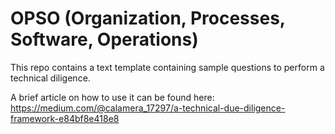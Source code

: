 # OPSO (Organization, Processes, Software, Operations)
This repo contains a text template containing sample questions to perform a technical diligence.

A brief article on how to use it can be found here:
https://medium.com/@calamera_17297/a-technical-due-diligence-framework-e84bf8e418e8
